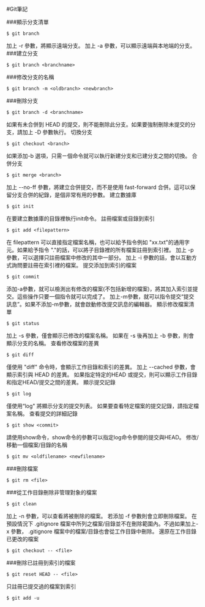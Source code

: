 #Git筆記

###顯示分支清單
```
$ git branch
```
加上 -r 參數，將顯示遠端分支。
加上 -a 參數，可以顯示遠端與本地端的分支。
###建立分支
```
$ git branch <branchname>
```
###修改分支的名稱
```
$ git branch -m <oldbranch> <newbranch>
```
###刪除分支
```
$ git branch -d <branchname>
```
如果有未合併到 HEAD 的提交，則不能刪除此分支。如果要強制刪除未提交的分支，請加上 -D 參數執行。
切換分支
```
$ git checkout <branch>
```
如果添加-b 選項，只需ㄧ個命令就可以執行新建分支和已建分支之間的切換。
合併分支
```
$ git merge <branch>
```
加上 --no-ff 參數，將建立合併提交，而不是使用 fast-forward 合併。這可以保留分支合併的紀錄，是個非常有用的參數。
建立數據庫
```
$ git init
```
在要建立數據庫的目錄裡執行init命令。
註冊檔案或目錄到索引
```
$ git add <filepattern>
```
在 filepattern 可以直接指定檔案名稱，也可以給予指令例如 "xx.txt"的通用字元。如果給予指令 "."的話，可以將子目錄裡的所有檔案註冊到索引裡。
加上 -p 參數，可以選擇只註冊檔案中修改的其中一部分。 加上 -i 參數的話，會以互動方式詢問要註冊在索引裡的檔案。 
提交添加到索引的檔案
```
$ git commit
```
添加-a參數，就可以檢測出有修改的檔案(不包括新增的檔案)，將其加入索引並提交。這些操作只要一個指令就可以完成了。
加上-m參數，就可以指令提交“提交訊息”。如果不添加-m參數，就會啟動修改提交訊息的編輯器。
顯示修改檔案清單
```
$ git status
```
加上 -s 參數，僅會顯示已修改的檔案名稱。
如果在 -s 後再加上 -b 參數，則會顯示分支的名稱。
查看修改檔案的差異
```
$ git diff
```
僅使用 "diff" 命令時，會顯示工作目錄和索引的差異。
加上 --cached 參數，會顯示索引與 HEAD 的差異。
如果指定特定的HEAD 或提交，則可以顯示工作目錄和指定HEAD/提交之間的差異。
顯示提交記錄
```
$ git log
```
僅使用“log" 將顯示分支的提交列表。
如果要查看特定檔案的提交記錄，請指定檔案名稱。
查看提交的詳細記錄
```
$ git show <commit>
```
請使用show命令，show命令的參數可以指定log命令參閱的提交與HEAD。
修改/移動一個檔案/目錄的名稱
```
$ git mv <oldfilename> <newfilename>
```
###刪除檔案
```
$ git rm <file>
```
###從工作目錄刪除非管理對象的檔案
```
$ git clean
```
加上 -n 參數，可以查看將被刪除的檔案。
若添加 -f 參數則會立即刪除檔案。
在預設情況下 .gitignore 檔案中所列之檔案/目錄並不在刪除範圍內。不過如果加上-x 參數， .gitignore 檔案中的檔案/目錄也會從工作目錄中刪除。
還原在工作目錄已更改的檔案
```
$ git checkout -- <file>
```
###刪除已註冊到索引的檔案
```
$ git reset HEAD -- <file>
```
只註冊已提交過的檔案到索引
```
$ git add -u
```

